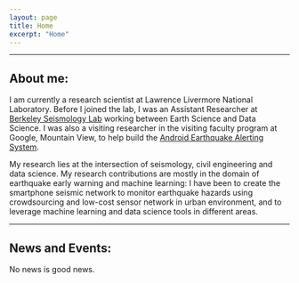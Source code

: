 ```yaml
---
layout: page
title: Home
excerpt: "Home"
---
```


---  
## About me:  

I am currently a research scientist at Lawrence Livermore National Laboratory. Before I joined the lab, I was an Assistant Researcher at [Berkeley Seismology Lab](http://seismo.berkeley.edu/) working between Earth Science and Data Science. I was also a visiting researcher in the visiting faculty program at Google, Mountain View, to help build the [Android Earthquake Alerting System](https://blog.google/products/android/earthquake-detection-and-alerts).  

My research lies at the intersection of seismology, civil engineering and data science. My research contributions are mostly in the domain of earthquake early warning and machine learning: I have been to create the smartphone seismic network to monitor earthquake hazards using crowdsourcing and low-cost sensor network in urban environment, and to leverage machine learning and data science tools in different areas.  

---

## News and Events:

No news is good news. 

<!---
2023/04/19 Qingkai gives a talk at SSA
2023/03/16 Qingkai gives guest lecture at Brown University
2022/12/16 Qingkai gives a remote presentation at AGU
2022/10/18 Qingkai serves as the Career Mentor for SSA Mentoring session. 
2022/10/13 Qingkai gives a remote presentation at Sandia National Lab.
2022/09/01 Qingkai gives a remote presentation at 4th Kenji Ishihara Colloquium Series on Earthquake Engineering
2022/03 Qingkai gives a remote presentation at Georgia Tech’s Geophysics Seminar.    
2022/02/11 Qingkai serves as a panelist at National Academies of Sciences Machine Learning and Artificial Intelligence to Advance Earth System Science: Opportunities and Challenges – A Workshop.    
2022/01/12  Qingkai gives a remote talk at Text Analysis and Machine Learning Group, Stanford University	[Link](https://eastbayev.github.io/SSDS-TAML/Jan_12.html)    
2021/12/15 Qingkai gives a remote presentation at AGU 2021.   
2021/12/03 Qingkai gives a remote talk at Machine Learning in Solid Earth Geoscience, Los Alamos National Lab.    


2021/10/13 Qingkai present at Berkeley Basic Science Lights the Way. [Video](https://www.youtube.com/watch?v=Ut0885199xU)   
2021/06/30 Qingkai gives a lecture at Applied Statistics Workshop at Lawrence Livermore National Laboratory.
2021/05/20 Qingkai serves as Moderator at USGS social science Symposium
2021/04/20    Qingkai talks as a panelist at SSA plenary session
2021/04    Qingkai presents two posters at SSA remotely and serves as machine learning session convenor 
2021/01/28 Qingkai gives an employee seminar at Lawrence Livermore National Laboratory.
2021/01/25 Qingkai gives a remote talk at ShakeAlert Workshop at USGS.   
2021/01/25 Qingkai gives a remote talk at the TECTONIC ERC in Prof. Chris J. Marone's group.      
2021/01/11 Qingkai started a new position at Lawrence Livermore National Laboratory.  
2021/01/01 My new book teaching Python and Numerical Methods is out. [book site](https://pythonnumericalmethods.berkeley.edu/notebooks/Index.html), [buy on Amazon](https://www.amazon.com/Python-Programming-Numerical-Methods-Scientists/dp/0128195495/)   
2020/12  Qingkai gives an online poster at AGU 2020.   
2020/12/15 Qingkai gives a remote talk at Scripps Institution of Oceanography Machine Learners Group.   
2020/05/01 New proposal is awarded by USGS [Link](https://earthquake.usgs.gov/cfusion/external_grants/research.cfm).  
2020/04/08 Qingkai gives a remote talk at Lawrence Livermore National Laboratory    
2020/02/10 Qingkai gives a talk at department of Civil Engineering San Francisco State University, SF, CA   
2019/12/09 Qingkai gives a presentation at AGU 2019, San Francisco, CA [Link](https://agu.confex.com/agu/fm19/meetingapp.cgi/Paper/530069)   
2019/12/08 Qingkai gives a talk at Applications of Big Data and High-Performance Computing in Earth Science workshop at AGU, San Francisco, CA [Link](https://agu.confex.com/agu/fm19/meetingapp.cgi/Session/76617)   
2019/11/18 Qingkai gives a talk at Berkeley Statistics and Machine Learning Forum, Berkeley [Link](https://bids.berkeley.edu/events/bsmlf-2019-1118)    
2019/10/28 Qingkai gives an invited talk at Committee on Seismology and Geodynamics at The National Academies of Science, Engineering, Medicine Fall meeting    
2019/10/17 MyShake is deliverying ShakeAlert EEW statewide CA - [Governor Announcement](https://www.youtube.com/watch?v=Pg5oksiDfTk), [News Link](https://www.latimes.com/california/story/2019-10-16/california-to-launch-statewide-earthquake-early-warning-system), [Video](https://www.youtube.com/watch?v=y1p0pFFbH8M)    
2019/10/01 Qingkai gives a talk at Earthquake Early Warning Forum, Berkeley, CA  
2019/09/10 Qingkai gives an invited talk at California Department of Conservation, Sacramento, CA   
2019/09/03 Qingkai gets $5000 research Google Cloud Platform credits for one research project   
2019/08/12 Qingkai starts the visiting researcher position at Google, Mountain View, CA   
2019/07/23 Qingkai gives a talk at Data Science workshop, Livermore, CA [Link](https://web.cvent.com/event/b8ebf811-6f99-4388-8123-8e87a91e800f/summary)  
2019/06/09 Proposal - Statewide Public Alert Delivery for CEEWS/ShakeAlert using MyShake get funded by CAL OES   

2019/05/08 My proposal - Understanding the Seismic Ground Motion Spatial Variability Using Network Analysis &nbsp;&nbsp;&nbsp;&nbsp;&nbsp;&nbsp;&nbsp;&nbsp;&nbsp;&nbsp;&nbsp;&nbsp;&nbsp;&nbsp;&nbsp;&nbsp;&nbsp;&nbsp;&nbsp;get funded by SCEC        
2019/04/28 Qingkai demos Earthquake Early Warning and MyShake at Piedmont Maker Faire, Piedmont, CA [Link](http://www.piedmontmakers.org/)   
2019/04/25 Qingkai gives two talks at SSA 2019, Seattle, WA [Talk1](https://seismosoc.secure-platform.com/a/gallery/rounds/7/details/3642), [Talk2](https://seismosoc.secure-platform.com/a/gallery/rounds/7/details/3645)   
2019/04/23 Qingkai co-instructs Machine Learning for Seismology  workshop at SSA 2019, Seattle, WA [Link](https://www.seismosoc.org/annual-meeting/workshops/#machine-learning), [Materials](https://github.com/qingkaikong/SSA_Machine_Learning_2019)   
2019/04/13 Qingkai gives a talk in [Data for all](https://data.berkeley.edu/news/data-science-all-calday) at Division of Data Sciences on CalDay, Berkeley, CA    
2019/04/11 New paper: Hybrid Event Detection and Phase‐Picking Algorithm Using Convolutional and Recurrent Neural &nbsp;&nbsp;&nbsp;&nbsp;&nbsp;&nbsp;&nbsp;&nbsp;&nbsp;&nbsp;&nbsp;&nbsp;&nbsp;&nbsp;&nbsp;&nbsp;&nbsp;&nbsp;&nbsp;Networks [Link](https://pubs.geoscienceworld.org/ssa/srl/article-abstract/569837/hybrid-event-detection-and-phase-picking-algorithm?redirectedFrom=fulltext)  
2019/04/11 New paper: On the Feasibility of Using the Dense MyShake Smartphone Array for Earthquake Location [Link](https://pubs.geoscienceworld.org/ssa/srl/article-abstract/569836/on-the-feasibility-of-using-the-dense-myshake?redirectedFrom=fulltext) 
2019/03/29 Qingkai gives a talk at ShakeAlert Research Workshop at USGS Menlo Park, CA   
2019/02/27 New paper: Earthquake Early Warning and Beyond: Systems Challenges in Smartphone-based Seismic &nbsp;&nbsp;&nbsp;&nbsp;&nbsp;&nbsp;&nbsp;&nbsp;&nbsp;&nbsp;&nbsp;&nbsp;&nbsp;&nbsp;&nbsp;&nbsp;&nbsp;&nbsp;&nbsp;Network. [Link](https://dl.acm.org/citation.cfm?id=3302377)    
2019/02/27 Qingkai gets the best poster award at the 20th International Workshop on Mobile Computing Systems and &nbsp;&nbsp;&nbsp;&nbsp;&nbsp;&nbsp;&nbsp;&nbsp;&nbsp;&nbsp;&nbsp;&nbsp;&nbsp;&nbsp;&nbsp;&nbsp;&nbsp;&nbsp;&nbsp;  Applications (HotMobile 2019), Santa Cruz, CA [Link](http://www.hotmobile.org/2019/index.php?id=demo)     
2019/02/27 Qingkai is giving a talk at the 20th International Workshop on Mobile Computing Systems and Applications &nbsp;&nbsp;&nbsp;&nbsp;&nbsp;&nbsp;&nbsp;&nbsp;&nbsp;&nbsp;&nbsp;&nbsp;&nbsp;&nbsp;&nbsp;&nbsp;&nbsp;&nbsp;&nbsp;(HotMobile 2019), Santa Cruz, CA   
2019/02/07 Qingkai is giving a talk at Pacific Coast Section of SEG luncheon, Bakersfield, CA    
2019/01/24 My paper presentation at Anaheim SEG ranked top 25 of 1090 papers. [Link]({filename}../downloads/SEG_top25.pdf)   
   
2018/12/18 New paper: MyShake: Using Human-Centered Design Methods to Promote Engagement in a Smartphone &nbsp;&nbsp;&nbsp;&nbsp;&nbsp;&nbsp;&nbsp;&nbsp;&nbsp;&nbsp;&nbsp;&nbsp;&nbsp;&nbsp;&nbsp;&nbsp;&nbsp;&nbsp;&nbsp;based Global Seismic Network [Link](https://www.frontiersin.org/articles/10.3389/feart.2018.00237/full)   
2018/12/05 New paper: Machine Learning Aspects of the MyShake Global Smartphone Seismic Network [Link](https://pubs.geoscienceworld.org/ssa/srl/article/567499/machine-learning-aspects-of-the-myshake-global)    
2018/11/29 Qingkai is teaching a workshop on Artificial Neural Network at Berkeley D-Lab. [Link](http://dlab.berkeley.edu/training/introduction-artificial-neural-networks-3), [Materials](https://github.com/qingkaikong/20181129_ANN_basics_DLab)   
2018/11/14 New paper: Machine Learning in Seismology: Turning Data into Insights [Link](https://pubs.geoscienceworld.org/ssa/srl/article/566430/machine-learning-in-seismology-turning-data-into)    
2018/10/30 Qingkai is giving a poster at [IRIS Seismic Instrumentation Technology Symposium](https://www.iris.edu/hq/workshops/2018/10/seismic_instrumentation_technology_symposium_2018), Tucson, AZ   
2018/10/17 Qingkai is giving a talk at SEG 2018, Anaheim, CA. [Link](https://library.seg.org/doi/abs/10.1190/segam2018-2996624.1)       
2018/10/10 Qingkai is giving a talk at Department of Computer Science at San Francisco State University, SF, CA [Link](http://cs.sfsu.edu/graduate-program/graduate-seminar-series/schedule/2018-10-10-173000-description-myshake)          
2018/09/21 Qingkai is giving a talk at Piedmont-Montclair Rotary, Oakland, CA   
2018/09/19 Qingkai is attending [The AI Summit](https://theaisummit.com/sanfrancisco/), San Francisco, CA    
2018/07/31 My presentation at SSA won SSA Student Presentation Award [Link](https://www.seismosoc.org/awards/student-awards/)  
2018/06/25 Welcome visiting student [Yijian Zhou](https://www.researchgate.net/profile/Zhou_Yijian) from Peking University to work on ML detections        
2018/06/25 Qingkai is giving a presentation at SWEEM 2018 at Stanford, Palo Alto, CA [Link](http://www.sweem.polimi.it/index.php/2018/program/)    
2018/05/17 Qingkai is giving an oral presentation and a poster at SSA 2018, Miami, FL   
2018/05/11 Qingkai is awarded the PhD in geophysics, and now become a Doctor!    
2018/04/30 Qingkai is teaching a workshop on Artificial Neural Network at Berkeley D-Lab. [Link](http://dlab.berkeley.edu/training/introduction-artificial-neural-networks-2), [Materials](https://github.com/qingkaikong/20180430_ANN_basics_DLab)   
2018/04/19 Qingkai gives exit seminar at Department of Earth and Planetary Science, UC Berkeley, Berkeley, CA           
2018/03/16 Qingkai gives a Research Vision talk at Earth Science department, University of Oregon, Eugene, OR [Link](https://cs.uoregon.edu/colloquium/research-vision-qingkai-kong)    
2018/03/15 Qingkai gives a MyShake talk at Computer Science Department, University of Oregon, Eugene, OR [Link](https://cs.uoregon.edu/colloquium/myshake-%E2%80%93-building-global-smartphone-seismic-network)          
2018/03/06 Qingkai is giving a talk for Japan visitors from Saga Delegation Program, Berkeley, CA       
2018/03/02 Qingkai is giving a talk at Stanford School of Earth, Energy & Environmental Sciences, Palo Alto, CA   
2018/02/23 Qingkai is giving a talk at geophysics group at University of New Mexico, Albuquerque, NM    
2018/02/21 Qingkai is giving a talk at [Machine learning in solid earth geoscience](http://www.cvent.com/events/machine-learning-in-solid-earth-geoscience/custom-17-cfd550689d2a4a7dba0a0db98a5c4471.aspx), Santa Fe, NM    
2018/02/07 Qingkai is giving a talk at [Big Data Science Meetup@DeveloperWeek](https://www.meetup.com/Big-Data-Science/events/246809812/), Oakland, CA. [Link](https://www.meetup.com/Big-Data-Science/events/246809812/)    
2018/01/22 Qingkai is giving a talk at [Real-Time Decision Making Boot Camp](https://simons.berkeley.edu/workshops/realtime2018-boot-camp), Berkeley, CA. [Link](https://simons.berkeley.edu/talks/kong-earthquake-2), [Video](https://youtu.be/9wVEDcrpXYs)        
2018/01/16 I gave a talk at Recent Developments in Sensing Technology for Seismology workshop, LBNL, Berkeley   
2018/01/10 New paper: Structural Health Monitoring of Buildings Using Smartphone Sensors. [Link](https://pubs.geoscienceworld.org/ssa/srl/article/525824/structural-health-monitoring-of-buildings-using)   
2018/01/08 Qingkai is attending 3-day [Geospatial Data and Mapping Fundamentals](http://dlab.berkeley.edu/training/geospatial-data-and-mapping-fundamentals-part-1) at Berkeley D-Lab, Berkeley, CA   

2017/12/11 Qingkai is presenting two posters at AGU, New Orleans, LA   
2017/12/06 Qingkai is teaching a Machine learning workshop at The Hacker Within, Berkeley. [Link](http://www.thehackerwithin.org/berkeley/posts/2017-12-06-sklearn-f17.html), [Materials](https://github.com/qingkaikong/20171206_ML_basics_THW)  
2017/11/16 Qingkai is teaching a workshop on Artificial Neural Network at Berkeley D-Lab. [Link](http://dlab.berkeley.edu/training/introduction-artificial-neural-networks-1), [Materials](https://github.com/qingkaikong/20171116_ANN_basics_DLab)   
2017/11/15 Qingkai is co-teaching data science module in the EPS-C-20 class (Earthquake in your backyard).   
2017/11/03 Qingkai is giving a [BAGS (Bay Area Geophysical Society) Seminar](http://bayareageophysicalsociety.org/index.php/event/bags-seminar-qingkai-kong/), Berkeley, CA   
2017/10/25 Qingkai is giving a talk on applying ANN and CNN on MyShake at LBNL, Berkeley, CA   
2017/10/20 Qingkai is giving a [FISH talk](https://eapsweb.mit.edu/fish-seminar-qingkai-kong-uc-berkeley) at MIT Earth Resources Laboratory, Cambridge MA  
2017/10/19 Qingkai is giving a talk at [Electrical and Computer Engineering Department](https://www.bu.edu/calendar/?uid=204674@17.calendar.bu.edu&day=2017-10-19), Boston University, Boston MA    
2017/10/18 Qingkai is giving a [BiSEPPS Seminar](https://eps.harvard.edu/event/qingkai-kong-university-california-berkeley?delta=0) at Harvard Earth and Planetary Sciences, Cambridge MA     
2017/10/11 Attending Fujitsu Advanced Technology Symposium 2017 on [Quantum computing](http://www.fujitsu.com/us/about/resources/events/2017/agenda-flats.html), Mountain View, CA  
2017/09/15 Qingkai is attending [Inclusion in Entrepreneurship Summit](http://accesscapital.berkeley.edu/program) 2017, Berkeley, CA  
2017/08/24 New Article: Seismic data from smartphones - MyShake: building a global smartphone seismic network [Link](http://geostrata.geoinstitute.org/article/seismic-data-smartphones/)   
2017/06/28 Qingkai is teaching Machine learning workshop for Berkeley CDIPS data science workshop. [Link](http://cdips.physics.berkeley.edu/tutorials-2017/), [Materials](https://github.com/qingkaikong/20170628_ML_sklearn)   
2017/06/17 My son Fanqi is born to celebrate Father's day with me :-) [Link](http://qingkaikong.blogspot.com/2017/06/my-son-is-here-for-fathers-day.html)   
2017/05/24 Qingkai is attending 2-day [Silicon Valley Open Doors (SVOD)](http://www.svod.org/daily-agenda/) at Mountain View, CA   
2017/05/15 MyShake won XFund Innovation Award and Runner up for Wilmer Hale Innovation Award   
2017/04/17 Qingkai presented a poster in SSA meeting at Denver, CO   
2017/04/13 Qingkai taught a workshop on Artificial Neural Networks at Berkeley D-Lab. [Link](http://dlab.berkeley.edu/training/introduction-artificial-neural-networks-0), [Materials](https://github.com/qingkaikong/20170413_ANN_basics_DLab)   
2017/03/14 Qingkai is attending 3-day [Strata + Haddop World Conference](https://conferences.oreilly.com/strata/strata-ca), San Jose, CA     
2017/03/06 Qingkai gives an [AI workshop](https://github.com/qingkaikong/20170306_ML_ANN_basics_DT) at [Deutsche Telekom Silicon Valley Innovation Center](http://t-labs.us/), Mountain View, CA  
2017/02/04 Qingkai is attending two day Bootcamp of Entrepreneurship at Berkeley, CA      
2017/01/23 Qingkai gives a talk at Department of Earth Science at Rice University, Houston, TX. [Link](http://earthscience.rice.edu/seminar/qingkai-kong-university-of-california-berkeley/)
2016/12/16 Qingkai presents a poster at AGU about analysis of Oklahoma M5.8 earthquake using MyShake.  
2016/12/14 Qingkai gives a talk at AGU about observation of MyShake.   
2016/12/14 MyShake 2.0 released with Earthquake Notification!   [More info](http://news.berkeley.edu/2016/12/14/quake-detection-app-captured-nearly-400-temblors-worldwide/), [MyShake website](http://myshake.berkeley.edu/)   
2016/12/02 Qingkai taught a workshop on Artificial Neural Networks at Berkeley D-Lab. [Link](http://dlab.berkeley.edu/training/introduction-artificial-neural-networks), [Materials](https://github.com/qingkaikong/20161202_ANN_basics), [Slides](http://qingkaikong.blogspot.com/2016/11/slides-introduction-to-artificial.html)     
2016/11/14 Qingkai visits [Greg's group](https://profiles.stanford.edu/gregory-beroza) at Stanford, and gives a talk on MyShake, Palo Alto, CA.   
2016/10/27 Qingkai gives a brown bag talk at Caltech Seismological Laboratory, Pasadena, CA.  
2016/10/23 Qingkai attends East Bay Mini Maker Faire at Oakland, CA.    
2016/10/10 Qingkai gives an invited talk at San Francisco State University, San Francisco, CA.     
2016/09/28 Qingkai gives a talk at 2016 Earthquake Research Affiliates Meeting, Berkeley, CA. [Link](http://seismo.berkeley.edu/2016_ERA_meeting/)  
2016/09/10 New paper: MyShake: Initial Observations from a Global Smartphone Seismic Network [Link](http://onlinelibrary.wiley.com/doi/10.1002/2016GL070955/full)  
2016/09/10 Qingkai is attending SCEC Annual Meeting 2016, Palm Springs, CA. [Link](https://www.scec.org/publication/6969)   
2016/08/21 Qingkai is helping teaching Python bootcamp 2016, Berkeley CA. [Link](https://sites.google.com/site/pythonbootcamp/)  
2016/08/13 Qingkai is attending PyData San Francisco 2016, CA. [Link](http://pydata.org/sfo2016/), [My Lightning Talk Video](https://youtu.be/9JWX8bOBHjg?t=11m26s).    
2016/08/09 Qingkai is attending InSAR Processing and Theory with GMTSAR course at [Scripps](https://scripps.ucsd.edu/). [Link](https://www.unavco.org/education/advancing-geodetic-skills/short-courses/2016/insar-gmtsar/insar-gmtsar.html)   
2016/07/12 Qingkai is attending [Scipy 2016](http://scipy2016.scipy.org/ehome/index.php?eventid=146062&tabid=332930&) at Austin, TX   
2016/06/21 Qingkai is attending 4-Day [Workshop on Algorithms for Modern Massive Data Sets](http://mmds-data.org/)    
2016/05/22 Qingkai attends 2016 [Maker Faire Bay Area](http://makerfaire.com/) at San Mateo, CA.   
2016/05/21 Qingkai gave a talk at Science@Cal. [Link](http://scienceatcal.berkeley.edu/earthquakes-in-the-pacific-nortwest/)  
2016/05/03 Qingkai presents a poster at BIDS data science faire, Berkeley, CA [Link](https://bids.berkeley.edu/events/bids-spring-2016-data-science-faire)  
2016/04/19 Qingkai attended SSA meeting at Reno, NV   
2016/04/16 Qignkai gave a talk at CalDay, Berkeley [Link](http://calday.berkeley.edu/detail.php?eventID=3967)    
2016/03/17 Qingkai attended Seismology student workshop at Lamont-Doherty Earth Observatory, NY  
2016/03/14 Qingkai attended ShakeAlert Research meeting at Pasadena, CA.   
2016/02/12 New paper: MyShake: A smartphone seismic network for earthquake early warning and beyond [Link](http://advances.sciencemag.org/content/2/2/e1501055)    
2016/02/12 MyShake released to the public. [Link](http://myshake.berkeley.edu/)   
2016/02/02 $1 Million Funding for MyShake project from Gordon and Betty Moore Foundation [Link](https://www.moore.org/grant-detail?grantId=GBMF5230)   
--> 
